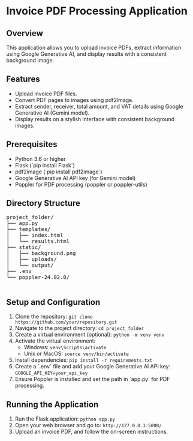 <html lang="en">
<head>
  <meta charset="utf-8">
  <h1>Invoice PDF Processing Application</h1>
  <div class="section">
    <h2>Overview</h2>
    <p>This application allows you to upload invoice PDFs, extract information using Google Generative AI, and display results with a consistent background image.</p>
  </div>

  <div class="section">
    <h2>Features</h2>
    <ul>
      <li>Upload invoice PDF files.</li>
      <li>Convert PDF pages to images using pdf2image.</li>
      <li>Extract sender, receiver, total amount, and VAT details using Google Generative AI (Gemini model).</li>
      <li>Display results on a stylish interface with consistent background images.</li>
    </ul>
  </div>

  <div class="section">
    <h2>Prerequisites</h2>
    <ul>
      <li>Python 3.6 or higher</li>
      <li>Flask (`pip install Flask`)</li>
      <li>pdf2image (`pip install pdf2image`)</li>
      <li>Google Generative AI API key (for Gemini model)</li>
      <li>Poppler for PDF processing (poppler or poppler-utils)</li>
    </ul>
  </div>

  <div class="section">
    <h2>Directory Structure</h2>
    <pre>
project_folder/
├── app.py
├── templates/
│   ├── index.html
│   └── results.html
├── static/
│   ├── background.png
│   ├── uploads/
│   └── output/
├── .env
└── poppler-24.02.0/
    </pre>
  </div>

  <div class="section">
    <h2>Setup and Configuration</h2>
    <ol>
      <li>Clone the repository: <code>git clone https://github.com/your/repository.git</code></li>
      <li>Navigate to the project directory: <code>cd project_folder</code></li>
      <li>Create a virtual environment (optional): <code>python -m venv venv</code></li>
      <li>Activate the virtual environment:
        <ul>
          <li>Windows: <code>venv\Scripts\activate</code></li>
          <li>Unix or MacOS: <code>source venv/bin/activate</code></li>
        </ul>
      </li>
      <li>Install dependencies: <code>pip install -r requirements.txt</code></li>
      <li>Create a `.env` file and add your Google Generative AI API key: <code>GOOGLE_API_KEY=your_api_key</code></li>
      <li>Ensure Poppler is installed and set the path in `app.py` for PDF processing.</li>
    </ol>
  </div>

  <div class="section">
    <h2>Running the Application</h2>
    <ol>
      <li>Run the Flask application: <code>python app.py</code></li>
      <li>Open your web browser and go to: <code>http://127.0.0.1:5000/</code></li>
      <li>Upload an invoice PDF, and follow the on-screen instructions.</li>
    </ol>
  </div>
</body>
</html>
